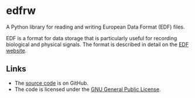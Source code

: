 # edfrw

A Python library for reading and writing European Data Format (EDF)
files.

EDF is a format for data storage that is particularly useful for
recording biological and physical signals. The format is described in
detail on the [EDF website](http://www.edfplus.info).

## Links

* The [source code](https://github.com/antgon/edfrw) is on GitHub.
* The code is licensed under the [GNU General Public License](http://www.gnu.org/licenses/gpl.html).
